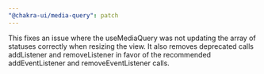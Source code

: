 ```yaml
---
"@chakra-ui/media-query": patch
---
```


This fixes an issue where the useMediaQuery was not updating the array of
statuses correctly when resizing the view. It also removes deprecated calls
addListener and removeListener in favor of the recommended addEventListener and
removeEventListener calls.
